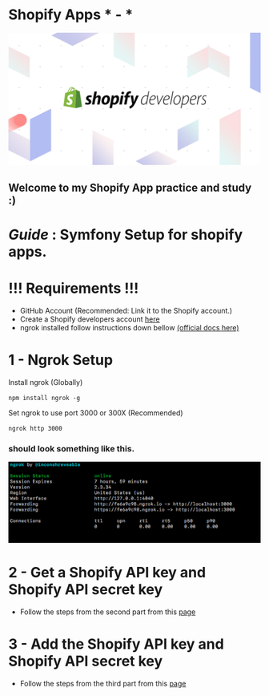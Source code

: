 
Shopify Apps * - *
=====
![Alt text](imgs/devsAreGods.jpg?raw=true "Title")
## Welcome to my Shopify App practice and study :)

*Guide* : Symfony Setup for shopify apps.
=====

 # !!! Requirements !!!
- GitHub Account (Recommended: Link it to the Shopify account.)
- Create a Shopify developers account [here](https://partners.shopify.com/signup/developer)
- ngrok installed follow instructions down bellow [(official docs here)](https://developers.shopify.com/tutorials/build-a-shopify-app-with-node-and-react/embed-your-app-in-shopify)

1 - Ngrok Setup
=====
Install ngrok (Globally)
```
npm install ngrok -g
```
Set ngrok to use port 3000 or 300X (Recommended)
```
ngrok http 3000
```
### should look something like this.
![Alt text](imgs/likeThisBoy.png?raw=true)

2 - Get a Shopify API key and Shopify API secret key
=====

- Follow the steps from the second part from this [page](https://developers.shopify.com/tutorials/build-a-shopify-app-with-node-and-react/embed-your-app-in-shopify)

3 - Add the Shopify API key and Shopify API secret key
=====

- Follow the steps from the third part from this [page](https://developers.shopify.com/tutorials/build-a-shopify-app-with-node-and-react/embed-your-app-in-shopify)

